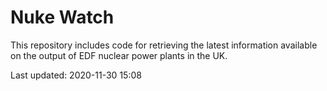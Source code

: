 # Nuke Watch

This repository includes code for retrieving the latest information available on the output of EDF nuclear power plants in the UK.

Last updated: 2020-11-30 15:08